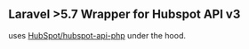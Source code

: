 ## Laravel >5.7 Wrapper for Hubspot API v3

uses [HubSpot/hubspot-api-php](https://github.com/HubSpot/hubspot-api-php) under the hood.
